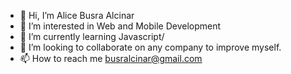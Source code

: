 - 👋 Hi, I’m Alice Busra Alcinar
- 👀 I’m interested in Web and Mobile Development
- 🌱 I’m currently learning Javascript/
- 💞️ I’m looking to collaborate on any company to improve myself.
- 📫 How to reach me busralcinar@gmail.com

<!---
busralcinar/busralcinar is a ✨ special ✨ repository because its `README.md` (this file) appears on your GitHub profile.
You can click the Preview link to take a look at your changes.
--->

